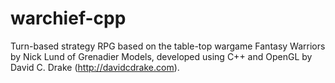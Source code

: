 warchief-cpp
============

Turn-based strategy RPG based on the table-top wargame Fantasy Warriors by
Nick Lund of Grenadier Models, developed using C++ and OpenGL by David C. Drake
(http://davidcdrake.com).
